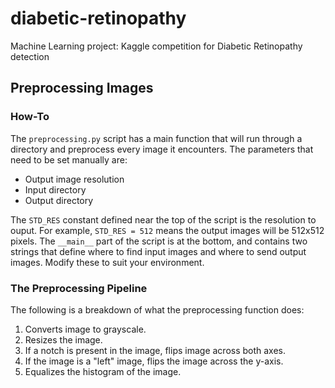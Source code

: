 # diabetic-retinopathy
Machine Learning project: Kaggle competition for Diabetic Retinopathy detection

## Preprocessing Images
### How-To
The `preprocessing.py` script has a main function that will run through a directory and preprocess every image it encounters. The parameters that need to be set manually are:

- Output image resolution
- Input directory
- Output directory

The `STD_RES` constant defined near the top of the script is the resolution to ouput. For example, `STD_RES = 512` means the output images will be 512x512 pixels. The `__main__` part of the script is at the bottom, and contains two strings that define where to find input images and where to send output images. Modify these to suit your environment.

### The Preprocessing Pipeline
The following is a breakdown of what the preprocessing function does:

1. Converts image to grayscale.
2. Resizes the image.
3. If a notch is present in the image, flips image across both axes.
4. If the image is a "left" image, flips the image across the y-axis.
5. Equalizes the histogram of the image.
